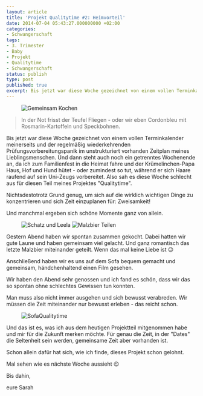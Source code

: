 ```yaml
---
layout: article
title: 'Projekt Qualitytime #2: Heimvorteil'
date: 2014-07-04 05:43:27.000000000 +02:00
categories:
- Schwangerschaft
tags:
- 3. Trimester
- Baby
- Projekt
- Qualitytime
- Schwangerschaft
status: publish
type: post
published: true
excerpt: Bis jetzt war diese Woche gezeichnet von einem vollen Terminkalender meinerseits und der regelmäßig wiederkehrenden Prüfungsvorbereitungspanik im unstrukturiert vorhanden Zeitplan meines Lieblingsmenschen.
---
```

<figure>
	<img src="{{ site.url }}/images/image3-e1404451739738.jpg" alt="Gemeinsam Kochen" />
</figure>

> In der Not frisst der Teufel Fliegen - oder wir eben Cordonbleu mit Rosmarin-Kartoffeln und Speckbohnen.

Bis jetzt war diese Woche gezeichnet von einem vollen Terminkalender meinerseits und der regelmäßig wiederkehrenden Prüfungsvorbereitungspanik im unstrukturiert vorhanden Zeitplan meines Lieblingsmenschen. Und dann steht auch noch ein getrenntes Wochenende an, da ich zum Familienfest in die Heimat fahre und der Krümelinchen-Papa Haus, Hof und Hund hütet - oder zumindest so tut, während er sich Haare raufend auf sein Uni-Zeugs vorbereitet. Also sah es diese Woche schlecht aus für diesen Teil meines Projektes "Qualitytime".

Nichtsdestotrotz Grund genug, um sich auf die wirklich wichtigen Dinge zu konzentrieren und sich Zeit einzuplanen für: Zweisamkeit!

Und manchmal ergeben sich schöne Momente ganz von allein.

<figure class="half">
	<img src="{{ site.url }}/images/image2-e1404451807299.jpg" alt="Schatz und Leela" />
  <img src="{{ site.url }}/images/image1-e1404451863999.jpg" alt="Malzbier Teilen" />
</figure>

Gestern Abend haben wir spontan zusammen gekocht. Dabei hatten wir gute Laune und haben gemeinsam viel gelacht. Und ganz romantisch das letzte Malzbier miteinander geteilt. Wenn das mal keine Liebe ist :wink:

Anschließend haben wir es uns auf dem Sofa bequem gemacht und gemeinsam, händchenhaltend einen Film gesehen.

Wir haben den Abend sehr genossen und ich fand es schön, dass wir das so spontan ohne schlechtes Gewissen tun konnten.

Man muss also nicht immer ausgehen und sich bewusst verabreden. Wir müssen die Zeit miteinander nur bewusst erleben - das reicht schon. 

<figure>
	<img src="{{ site.url }}/images/image-e1404451925376.jpg" alt="SofaQualitytime" />
</figure>

Und das ist es, was ich aus dem heutigen Projektteil mitgenommen habe und mir für die Zukunft merken möchte. Für genau die Zeit, in der "Dates" die Seltenheit sein werden, gemeinsame Zeit aber vorhanden ist.

Schon allein dafür hat sich, wie ich finde, dieses Projekt schon gelohnt.

Mal sehen wie es nächste Woche aussieht :wink:

Bis dahin,

eure Sarah

